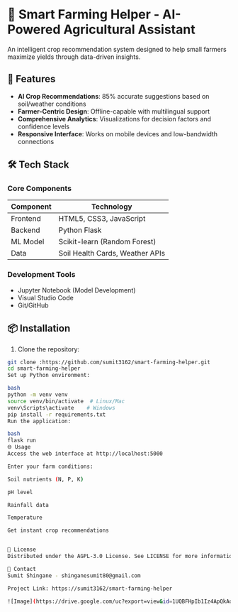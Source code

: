 # 🌱 Smart Farming Helper - AI-Powered Agricultural Assistant


An intelligent crop recommendation system designed to help small farmers maximize yields through data-driven insights.

## 🚀 Features

- **AI Crop Recommendations**: 85% accurate suggestions based on soil/weather conditions
- **Farmer-Centric Design**: Offline-capable with multilingual support
- **Comprehensive Analytics**: Visualizations for decision factors and confidence levels
- **Responsive Interface**: Works on mobile devices and low-bandwidth connections

## 🛠️ Tech Stack

### Core Components
| Component | Technology |
|-----------|------------|
| Frontend  | HTML5, CSS3, JavaScript |
| Backend   | Python Flask |
| ML Model  | Scikit-learn (Random Forest) |
| Data      | Soil Health Cards, Weather APIs |

### Development Tools
- Jupyter Notebook (Model Development)
- Visual Studio Code
- Git/GitHub

## 📦 Installation

1. Clone the repository:
```bash
git clone :https://github.com/sumit3162/smart-farming-helper.git
cd smart-farming-helper
Set up Python environment:

bash
python -m venv venv
source venv/bin/activate  # Linux/Mac
venv\Scripts\activate    # Windows
pip install -r requirements.txt
Run the application:

bash
flask run
🌐 Usage
Access the web interface at http://localhost:5000

Enter your farm conditions:

Soil nutrients (N, P, K)

pH level

Rainfall data

Temperature

Get instant crop recommendations


📜 License
Distributed under the AGPL-3.0 License. See LICENSE for more information.

📧 Contact
Sumit Shingane - shinganesumit80@gmail.com

Project Link: https://sumit3162/smart-farming-helper

![Image](https://drive.google.com/uc?export=view&id=1UQBFHpIb1Iz4ApQkAqW8G5K3TXzunYoH)

